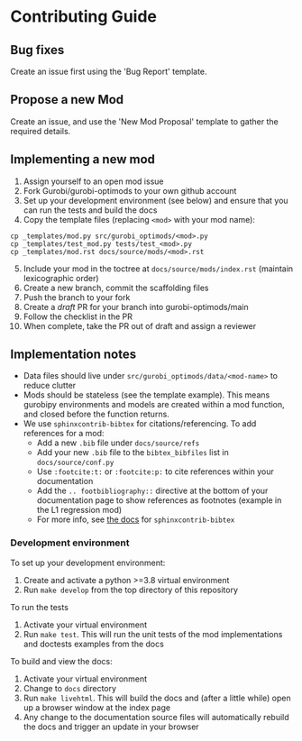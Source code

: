 # Contributing Guide

## Bug fixes

Create an issue first using the 'Bug Report' template.

## Propose a new Mod

Create an issue, and use the 'New Mod Proposal' template to gather the required details.

## Implementing a new mod

1. Assign yourself to an open mod issue
2. Fork Gurobi/gurobi-optimods to your own github account
3. Set up your development environment (see below) and ensure that you can run the tests and build the docs
4. Copy the template files (replacing `<mod>` with your mod name):
```
cp _templates/mod.py src/gurobi_optimods/<mod>.py
cp _templates/test_mod.py tests/test_<mod>.py
cp _templates/mod.rst docs/source/mods/<mod>.rst
```
5. Include your mod in the toctree at `docs/source/mods/index.rst` (maintain lexicographic order)
6. Create a new branch, commit the scaffolding files
7. Push the branch to your fork
8. Create a *draft* PR for your branch into gurobi-optimods/main
9. Follow the checklist in the PR
10. When complete, take the PR out of draft and assign a reviewer

## Implementation notes

- Data files should live under `src/gurobi_optimods/data/<mod-name>` to reduce clutter
- Mods should be stateless (see the template example). This means gurobipy environments and models are created within a mod function, and closed before the function returns.
- We use `sphinxcontrib-bibtex` for citations/referencing. To add references for a mod:
  - Add a new `.bib` file under `docs/source/refs`
  - Add your new `.bib` file to the `bibtex_bibfiles` list in `docs/source/conf.py`
  - Use `:footcite:t:` or `:footcite:p:` to cite references within your documentation
  - Add the `.. footbibliography::` directive at the bottom of your documentation page to show references as footnotes (example in the L1 regression mod)
  - For more info, see [the docs](https://sphinxcontrib-bibtex.readthedocs.io/en/latest/index.html) for `sphinxcontrib-bibtex`

### Development environment

To set up your development environment:

1. Create and activate a python >=3.8 virtual environment
2. Run `make develop` from the top directory of this repository

To run the tests

1. Activate your virtual environment
2. Run `make test`. This will run the unit tests of the mod implementations and doctests examples from the docs

To build and view the docs:

1. Activate your virtual environment
2. Change to `docs` directory
3. Run `make livehtml`. This will build the docs and (after a little while) open up a browser window at the index page
4. Any change to the documentation source files will automatically rebuild the docs and trigger an update in your browser
